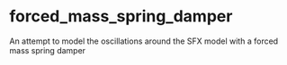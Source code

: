 # forced_mass_spring_damper
An attempt to model the oscillations around the SFX model with a forced mass spring damper
